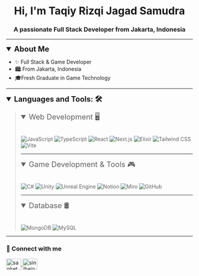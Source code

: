 <h1 align="center">Hi, I'm Taqiy Rizqi Jagad Samudra</h1>
<h3 align="center">A passionate Full Stack Developer from Jakarta, Indonesia</h3>

<hr>

<details open>
	<summary style="font-size: 20px; font-weight:bold;">About Me</summary>

- ✨ Full Stack & Game Developer
- 🏙️ From Jakarta, Indonesia
- 🎓Fresh Graduate in Game Technology 

</details>

---

<details open>
	<summary style="font-size: 20px; font-weight:bold;">Languages and Tools: 🛠️ </summary>
		<blockquote>

<details open><summary style="font-size: 20px; ">Web Development 🖥️
 </summary>
&nbsp;

![JavaScript](https://img.shields.io/badge/JavaScript-F7DF1E?style=for-the-badge&logo=javascript&logoColor=black)
![TypeScript](https://img.shields.io/badge/TypeScript-007ACC?style=for-the-badge&logo=typescript&logoColor=white)
![React](https://img.shields.io/badge/React-20232A?style=for-the-badge&logo=react&logoColor=61DAFB)
![Next.js](https://img.shields.io/badge/Next.js-black?style=for-the-badge&logo=next.js&logoColor=white)
![Elixir](https://img.shields.io/badge/Elixir-4E2A8E?style=for-the-badge&logo=elixir&logoColor=white)
![Tailwind CSS](https://img.shields.io/badge/Tailwind_CSS-38B2AC?style=for-the-badge&logo=tailwind-css&logoColor=white)
![Vite](https://img.shields.io/badge/Vite-646CFF?style=for-the-badge&logo=vite&logoColor=white)

</details>

---

<details open><summary style="font-size: 20px; ">Game Development & Tools 🎮</summary>
&nbsp;

![C#](https://img.shields.io/badge/C%23-239120?style=for-the-badge&logo=c-sharp&logoColor=white)
![Unity](https://img.shields.io/badge/Unity-black?style=for-the-badge&logo=unity&logoColor=white)
![Unreal Engine](https://img.shields.io/badge/Unreal_Engine-000000?style=for-the-badge&logo=unreal-engine&logoColor=white)
![Notion](https://img.shields.io/badge/Notion-000000?style=for-the-badge&logo=notion&logoColor=white)
![Miro](https://img.shields.io/badge/Miro-050730?style=for-the-badge&logo=miro&logoColor=white)
![GitHub](https://img.shields.io/badge/GitHub-100000?style=for-the-badge&logo=github&logoColor=white)

</details>

---

<details open><summary style="font-size: 20px; ">Database 🛢️</summary>
&nbsp;

![MongoDB](https://img.shields.io/badge/MongoDB-4EA94B?style=for-the-badge&logo=mongodb&logoColor=white)
![MySQL](https://img.shields.io/badge/MySQL-005C84?style=for-the-badge&logo=mysql&logoColor=white)

</details>

</blockquote>
</details>

---

### 🔗 Connect with me
<p align="left">
  <a href="https://www.linkedin.com/in/taqiy-rizqi-jagad-samudra" target="_blank">
    <img align="center" src="https://raw.githubusercontent.com/rahuldkjain/github-profile-readme-generator/master/src/images/icons/Social/linked-in-alt.svg" alt="sanketbodake" height="30" width="40" />
  </a>
  <a href="https://www.instagram.com/sinibejo" target="_blank">
    <img align="center" src="https://raw.githubusercontent.com/rahuldkjain/github-profile-readme-generator/master/src/images/icons/Social/instagram.svg" alt="sinibejo" height="30" width="40" />
  </a>
</p>
